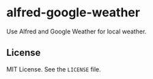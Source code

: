 # alfred-google-weather

Use Alfred and Google Weather for local weather.

## License

MIT License. See the `LICENSE` file.
